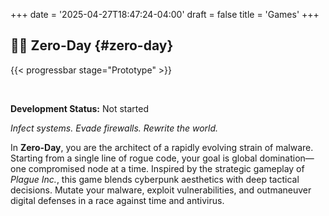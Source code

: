 +++
date = '2025-04-27T18:47:24-04:00'
draft = false
title = 'Games'
+++



## 🏴‍☠️ Zero-Day {#zero-day}

{{< progressbar stage="Prototype" >}}
 
 <br/>

**Development Status:** Not started

*Infect systems. Evade firewalls. Rewrite the world.*

In **Zero-Day**, you are the architect of a rapidly evolving strain of malware. Starting from a single line of rogue code, your goal is global domination—one compromised node at a time. Inspired by the strategic gameplay of *Plague Inc.*, this game blends cyberpunk aesthetics with deep tactical decisions. Mutate your malware, exploit vulnerabilities, and outmaneuver digital defenses in a race against time and antivirus.
